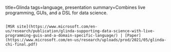 title=Glinda
tags=language, presentation
summary=Combines live programming, GUIs, and a DSL for data science.
~~~~~~

[MSR site](https://www.microsoft.com/en-us/research/publication/glinda-supporting-data-science-with-live-programming-guis-and-a-domain-specific-language/) | [Paper](https://www.microsoft.com/en-us/research/uploads/prod/2021/05/glinda-chi-final.pdf) 